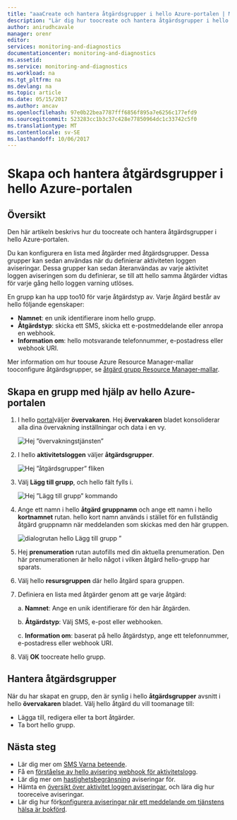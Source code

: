 ```yaml
---
title: "aaaCreate och hantera åtgärdsgrupper i hello Azure-portalen | Microsoft Docs"
description: "Lär dig hur toocreate och hantera åtgärdsgrupper i hello Azure-portalen."
author: anirudhcavale
manager: orenr
editor: 
services: monitoring-and-diagnostics
documentationcenter: monitoring-and-diagnostics
ms.assetid: 
ms.service: monitoring-and-diagnostics
ms.workload: na
ms.tgt_pltfrm: na
ms.devlang: na
ms.topic: article
ms.date: 05/15/2017
ms.author: ancav
ms.openlocfilehash: 97e0b22bea7787fff6856f895a7e6256c177efd9
ms.sourcegitcommit: 523283cc1b3c37c428e77850964dc1c33742c5f0
ms.translationtype: MT
ms.contentlocale: sv-SE
ms.lasthandoff: 10/06/2017
---
```

# <a name="create-and-manage-action-groups-in-hello-azure-portal"></a>Skapa och hantera åtgärdsgrupper i hello Azure-portalen
## <a name="overview"></a>Översikt ##
Den här artikeln beskrivs hur du toocreate och hantera åtgärdsgrupper i hello Azure-portalen.

Du kan konfigurera en lista med åtgärder med åtgärdsgrupper. Dessa grupper kan sedan användas när du definierar aktiviteten loggen aviseringar. Dessa grupper kan sedan återanvändas av varje aktivitet loggen aviseringen som du definierar, se till att hello samma åtgärder vidtas för varje gång hello loggen varning utlöses.

En grupp kan ha upp too10 för varje åtgärdstyp av. Varje åtgärd består av hello följande egenskaper:

* **Namnet**: en unik identifierare inom hello grupp.  
* **Åtgärdstyp**: skicka ett SMS, skicka ett e-postmeddelande eller anropa en webhook.  
* **Information om**: hello motsvarande telefonnummer, e-postadress eller webhook URI.

Mer information om hur toouse Azure Resource Manager-mallar tooconfigure åtgärdsgrupper, se [åtgärd grupp Resource Manager-mallar](monitoring-create-action-group-with-resource-manager-template.md).

## <a name="create-an-action-group-by-using-hello-azure-portal"></a>Skapa en grupp med hjälp av hello Azure-portalen ##
1. I hello [portal](https://portal.azure.com)väljer **övervakaren**. Hej **övervakaren** bladet konsoliderar alla dina övervakning inställningar och data i en vy.

    ![Hej ”övervakningstjänsten”](./media/monitoring-action-groups/home-monitor.png)
2. I hello **aktivitetsloggen** väljer **åtgärdsgrupper**.

    ![Hej ”åtgärdsgrupper” fliken](./media/monitoring-action-groups/action-groups-blade.png)
3. Välj **Lägg till grupp**, och hello fält fylls i.

    ![Hej ”Lägg till grupp” kommando](./media/monitoring-action-groups/add-action-group.png)
4. Ange ett namn i hello **åtgärd gruppnamn** och ange ett namn i hello **kortnamnet** rutan. hello kort namn används i stället för en fullständig åtgärd gruppnamn när meddelanden som skickas med den här gruppen.

      ![dialogrutan hello Lägg till grupp ”](./media/monitoring-action-groups/action-group-define.png)

5. Hej **prenumeration** rutan autofills med din aktuella prenumeration. Den här prenumerationen är hello något i vilken åtgärd hello-grupp har sparats.

6. Välj hello **resursgruppen** där hello åtgärd spara gruppen.

7. Definiera en lista med åtgärder genom att ge varje åtgärd:

    a. **Namnet**: Ange en unik identifierare för den här åtgärden.

    b. **Åtgärdstyp**: Välj SMS, e-post eller webhooken.

    c. **Information om**: baserat på hello åtgärdstyp, ange ett telefonnummer, e-postadress eller webhook URI.

8. Välj **OK** toocreate hello grupp.

## <a name="manage-your-action-groups"></a>Hantera åtgärdsgrupper ##
När du har skapat en grupp, den är synlig i hello **åtgärdsgrupper** avsnitt i hello **övervakaren** bladet. Välj hello åtgärd du vill toomanage till:

* Lägga till, redigera eller ta bort åtgärder.
* Ta bort hello grupp.

## <a name="next-steps"></a>Nästa steg ##
* Lär dig mer om [SMS Varna beteende](monitoring-sms-alert-behavior.md).  
* Få en [förståelse av hello avisering webhook för aktivitetslogg](monitoring-activity-log-alerts-webhook.md).  
* Lär dig mer om [hastighetsbegränsning](monitoring-alerts-rate-limiting.md) aviseringar för. 
* Hämta en [översikt över aktivitet loggen aviseringar](monitoring-overview-alerts.md), och lära dig hur tooreceive aviseringar.  
* Lär dig hur för[konfigurera aviseringar när ett meddelande om tjänstens hälsa är bokförd](monitoring-activity-log-alerts-on-service-notifications.md).
